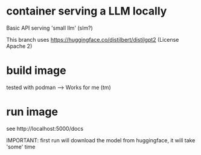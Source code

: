 # container serving a LLM locally
Basic API serving 'small llm' (slm?)

This branch uses https://huggingface.co/distilbert/distilgpt2  (License Apache 2)

# build image
tested with podman --> Works for me (tm)

# run image
see http://localhost:5000/docs

IMPORTANT: first run will download the model from huggingface, it will take 'some' time


